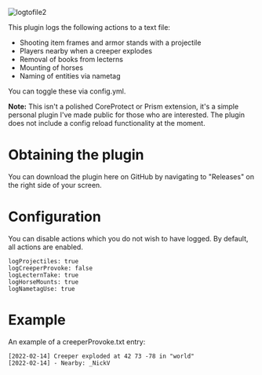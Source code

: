 ![logtofile2](https://user-images.githubusercontent.com/60233722/153992586-c9af19c5-1d09-4f21-8134-ff195b881fe8.png)

This plugin logs the following actions to a text file:

- Shooting item frames and armor stands with a projectile
- Players nearby when a creeper explodes
- Removal of books from lecterns
- Mounting of horses
- Naming of entities via nametag

You can toggle these via config.yml.

**Note:** This isn't a polished CoreProtect or Prism extension, it's a simple personal plugin I've made public for those who are interested. The plugin does not include a config reload functionality at the moment.


# Obtaining the plugin

You can download the plugin here on GitHub by navigating to "Releases" on the right side of your screen.

# Configuration

You can disable actions which you do not wish to have logged. By default, all actions are enabled.

```
logProjectiles: true
logCreeperProvoke: false
logLecternTake: true
logHorseMounts: true
logNametagUse: true
```

# Example

An example of a creeperProvoke.txt entry:
```
[2022-02-14] Creeper exploded at 42 73 -78 in "world"
[2022-02-14] - Nearby: _NickV
```
